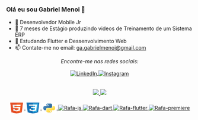 ### Olá eu sou Gabriel Menoi 👋


- 🔭 Desenvolvedor Mobile Jr
- 🔭 7 meses de Estágio produzindo videos de Treinamento de um Sistema ERP 
- 🌱 Estudando Flutter e Dessenvolvimento Web
- 📫 Contate-me no email: ga.gabrielmenoi@gmail.com
<div align="center">
<p align="center"><i> Encontre-me nas redes sociais:</i><br></p>
<a align="center" href="https://br.linkedin.com/in/gabrielmenoi" rel="nofollow">
	<img align="center" src="https://camo.githubusercontent.com/1598532a3542326fff0ea5e0481f39287c1a1a201b07b4fff95c5ecd6a30553e/68747470733a2f2f696d672e736869656c64732e696f2f62616467652f4c696e6b6564496e2d2532333030373742352e7376673f267374796c653d666c61742d737175617265266c6f676f3d6c696e6b6564696e266c6f676f436f6c6f723d7768697465" alt="LinkedIn" data-canonical-src="https://img.shields.io/badge/LinkedIn-%230077B5.svg?&amp;style=flat-square&amp;logo=linkedin&amp;logoColor=white" style="max-width:100%;">
</a>
<a align="center" href="https://www.instagram.com/gabrielmenoi/" rel="nofollow">
	<img align="center" src="https://camo.githubusercontent.com/b091cb88e26295fdc73b1f1f91d812216757930cb4d60f7951a07deff2a53fd5/68747470733a2f2f696d672e736869656c64732e696f2f62616467652f496e7374616772616d2d2532334534343035462e7376673f267374796c653d666c61742d737175617265266c6f676f3d696e7374616772616d266c6f676f436f6c6f723d7768697465" alt="Instagram" data-canonical-src="https://img.shields.io/badge/Instagram-%23E4405F.svg?&amp;style=flat-square&amp;logo=instagram&amp;logoColor=white" style="max-width:100%;">
</a>
</div>

</br>
</br>

<div align="center">
  <a href="https://github.com/gabrielmenoi0">
  <img height="180em" src="https://github-readme-stats.vercel.app/api?username=gabrielmenoi0&show_icons=true&theme=dracula&include_all_commits=true&count_private=true"/>
  <img height="180em" src="https://github-readme-stats.vercel.app/api/top-langs/?username=gabrielmenoi0&layout=compact&langs_count=7&theme=dracula"/>
</div>
<div align="center" style="display: inline_block"><br>
  <img align="center" alt="Rafa-HTML" height="30" width="40" src="https://raw.githubusercontent.com/devicons/devicon/master/icons/html5/html5-original.svg">
  <img align="center" alt="Rafa-CSS" height="30" width="40" src="https://raw.githubusercontent.com/devicons/devicon/master/icons/css3/css3-original.svg">
  <img align="center" alt="Rafa-Python" height="30" width="40" src="https://raw.githubusercontent.com/devicons/devicon/master/icons/python/python-original.svg">
  <img align="center" alt="Rafa-js" height="30" width="40" src="https://cdn.jsdelivr.net/gh/devicons/devicon/icons/javascript/javascript-original.svg" />
  <img align="center" alt="Rafa-dart" height="30" width="40" src="https://cdn.jsdelivr.net/gh/devicons/devicon/icons/dart/dart-plain-wordmark.svg" />
  <img align="center" alt="Rafa-flutter" height="30" width="40" src="https://cdn.jsdelivr.net/gh/devicons/devicon/icons/flutter/flutter-original.svg" />
  <img align="center" alt="Rafa-premiere" height="30" width="40" src="https://cdn.jsdelivr.net/gh/devicons/devicon/icons/premierepro/premierepro-original.svg" />


  </div>

  
